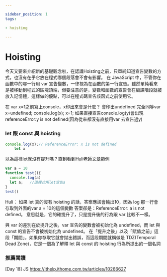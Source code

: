 ```yaml
---

sidebar_position: 1
tags:

- hoisting

---
```



# Hoisting

今天又要來介紹新的基礎觀念啦，在認識Hoisting之前，只單純知道宣告變數的方式，也沒有在乎它放在程式哪個段落會不會有影響。
在 JavaScript 中，不管你在函數中的哪一行用 var 宣告變數，一律視為在函數的第一行宣告。雖然單純看來是被移動到程式的區塊頂端，但要注意的是，變數和函數的宣告會在編譯階段就被放入記憶體，這樣做的優點，可以在程式碼宣告該函式之前使用它。

在 var x=1之前寫上console，x印出來會是什麼？ 會印出undefined
完全同等var x=undefined; console.log(x); x=1;
如果直接宣告console.log(y)會出現referenceError:y is not defined(因為從來都沒有直接用var 去宣告過y)

### let 跟 const 與 hoisting

```jsx
console.log(x);// ReferenceError: x is not defined
    let x
```

以為這樣let就沒有提升嗎？直到看到Huli老師文章範例

```jsx
var a = 10
function test(){
  console.log(a)
  let a;   //這裡也用let宣告a
}
test()
```

Huli：
如果 let 真的沒有 hoisting 的話，答案應該會輸出10，因為 log 那一行會存取到外面的var a = 10的這個變數
答案卻是：ReferenceError: a is not defined。
意思就是，它的確提升了，只是提升後的行為跟 var 比較不一樣。

與 var 的差別在於提升之後，var 宣告的變數會被初始化為 undefined，而 let 與 const 的宣告不會被初始化為 undefined。
在「提升之後」以及「賦值之前」這段「期間」，如果你存取它就會拋出錯誤，而這段期間就稱做是 TDZ(Temporal Dead Zone)，它是一個為了解釋 let 與 const 的 hoisting 行為所提出的一個名詞

### 推薦閱讀

[Day 18] JS <https://ithelp.ithome.com.tw/articles/10266627>
